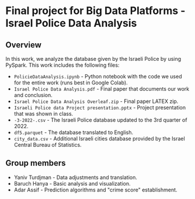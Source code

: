 # Final project for Big Data Platforms - Israel Police Data Analysis

## Overview
In this work, we analyze the database given by the Israeli Police by using PySpark.
This work includes the following files:
 * `PolicieDataAnalysis.ipynb` - Python notebook with the code we used for the entire work (runs best in Google Colab).
 * `Israel Police Data Analysis.pdf` - Final paper that documents our work and conclusion.
 * `Israel Police Data Analysis Overleaf.zip` - Final paper LATEX zip.
 * `Israeli Police data Project presentation.pptx` - Project presentation that was shown in class.
 * `-3-2022-.csv` - The Israeli Police database updated to the 3rd quarter of 2022.
 * `df5.parquet` - The database translated to English.
 * `city_data.csv` - Additional Israeli cities database provided by the Israel Central Bureau of Statistics.

## Group members
 * Yaniv Turdjman - Data adjustments and translation.
 * Baruch Hanya - Basic analysis and visualization.
 * Adar Assif - Prediction algorithms and "crime score" establishment.
